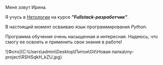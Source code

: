 Меня зовут Ирина.

Я учусь в [Нетологии](https://netology.ru) на курсе **_"Fullstack-разработчик"_**. 

В настоящий момент осваиваю язык программирования _Python_.

Программа обучения очень насыщенная и интересная. Надеюсь, что смогу ее освоить и применить свои знания в работе!

![Фото](C:\Users\admin\Desktop\Питон\Git\Новая папка\my-project\RSHSqkH_kZU.jpg)